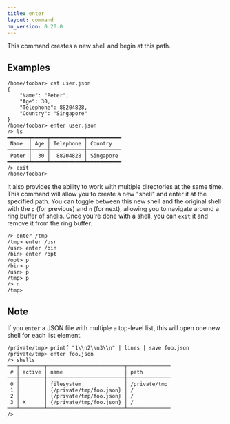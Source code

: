 ```yaml
---
title: enter
layout: command
nu_version: 0.20.0
---
```


This command creates a new shell and begin at this path.

## Examples

```shell
/home/foobar> cat user.json
{
    "Name": "Peter",
    "Age": 30,
    "Telephone": 88204828,
    "Country": "Singapore"
}
/home/foobar> enter user.json
/> ls
━━━━━━━┯━━━━━┯━━━━━━━━━━━┯━━━━━━━━━━━
 Name  │ Age │ Telephone │ Country
───────┼─────┼───────────┼───────────
 Peter │  30 │  88204828 │ Singapore
━━━━━━━┷━━━━━┷━━━━━━━━━━━┷━━━━━━━━━━━
/> exit
/home/foobar>
```

It also provides the ability to work with multiple directories at the same time. This command will allow you to create a new "shell" and enter it at the specified path. You can toggle between this new shell and the original shell with the `p` (for previous) and `n` (for next), allowing you to navigate around a ring buffer of shells. Once you're done with a shell, you can `exit` it and remove it from the ring buffer.

```shell
/> enter /tmp
/tmp> enter /usr
/usr> enter /bin
/bin> enter /opt
/opt> p
/bin> p
/usr> p
/tmp> p
/> n
/tmp>
```

## Note

If you `enter` a JSON file with multiple a top-level list, this will open one new shell for each list element.

```shell
/private/tmp> printf "1\\n2\\n3\\n" | lines | save foo.json
/private/tmp> enter foo.json
/> shells
───┬────────┬─────────────────────────┬──────────────
 # │ active │ name                    │ path
───┼────────┼─────────────────────────┼──────────────
 0 │        │ filesystem              │ /private/tmp
 1 │        │ {/private/tmp/foo.json} │ /
 2 │        │ {/private/tmp/foo.json} │ /
 3 │ X      │ {/private/tmp/foo.json} │ /
───┴────────┴─────────────────────────┴──────────────
/>
```

